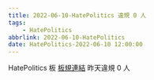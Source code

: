 ```yaml
---
title: 2022-06-10-HatePolitics 違規 0 人
tags:
    - HatePolitics
abbrlink: 2022-06-10-HatePolitics
date: HatePolitics-2022-06-10 12:00:00
---
```

HatePolitics 板 [板規連結](https://www.ptt.cc/bbs/HatePolitics/M.1617115262.A.D60.html)
昨天違規 0 人
